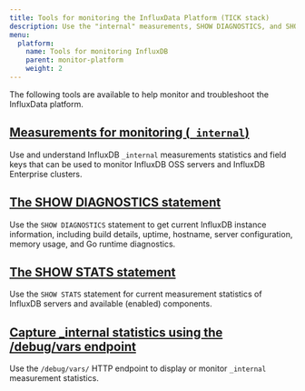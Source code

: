 ```yaml
---
title: Tools for monitoring the InfluxData Platform (TICK stack)
description: Use the "internal" measurements, SHOW DIAGNOSTICS, and SHOW STATS to monitor your InfluxData Platform.
menu:
  platform:
    name: Tools for monitoring InfluxDB
    parent: monitor-platform
    weight: 2
---
```


The following tools are available to help monitor and troubleshoot the InfluxData platform.

## [Measurements for monitoring (`_internal`)](/platform/monitoring/influxdata-platform/tools/measurements-internal)

Use and understand InfluxDB `_internal` measurements statistics and field keys that can be used to monitor InfluxDB OSS servers and InfluxDB Enterprise clusters.

## [The SHOW DIAGNOSTICS statement ](/platform/monitoring/influxdata-platform/tools/show-diagnostics)

Use the `SHOW DIAGNOSTICS` statement to get current InfluxDB instance information, including build details, uptime, hostname, server configuration, memory usage, and Go runtime diagnostics.

## [The SHOW STATS statement](/platform/monitoring/influxdata-platform/tools/show-stats)

Use the `SHOW STATS` statement for current measurement statistics of InfluxDB servers and available (enabled) components.

## [Capture _internal statistics using the /debug/vars endpoint](/platform/monitoring/influxdata-platform/tools/debug-vars-endpoint)

Use the `/debug/vars/` HTTP endpoint to display or monitor `_internal` measurement statistics.
